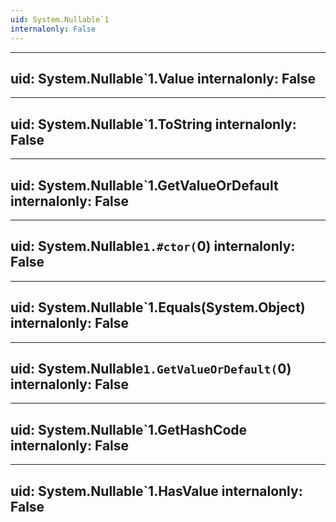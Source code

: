 ```yaml
---
uid: System.Nullable`1
internalonly: False
---
```


---
uid: System.Nullable`1.Value
internalonly: False
---

---
uid: System.Nullable`1.ToString
internalonly: False
---

---
uid: System.Nullable`1.GetValueOrDefault
internalonly: False
---

---
uid: System.Nullable`1.#ctor(`0)
internalonly: False
---

---
uid: System.Nullable`1.Equals(System.Object)
internalonly: False
---

---
uid: System.Nullable`1.GetValueOrDefault(`0)
internalonly: False
---

---
uid: System.Nullable`1.GetHashCode
internalonly: False
---

---
uid: System.Nullable`1.HasValue
internalonly: False
---
